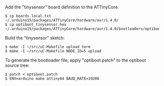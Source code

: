 Add the "tinysensor" board definition to the ATTinyCore:

```
$ cp boards.local.txt ~/.arduino15/packages/ATTinyCore/hardware/avr/1.4.0/
$ cp optiboot_tinysensor.hex ~/.arduino15/packages/ATTinyCore/hardware/avr/1.4.0/bootloaders/optiboot/
```

Build the "tinysensor" sketch:

```
$ make -I ~/src/uC-Makefile upload term
$ make -I ~/src/uC-Makefile NODE_ID=5 upload
```

To generate the bootloader file, apply "optiboot.patch" to the optiboot 
source tree:

```
$ patch < optiboot.patch
$ ENV=arduino make attiny84 BAUD_RATE=19200
```
